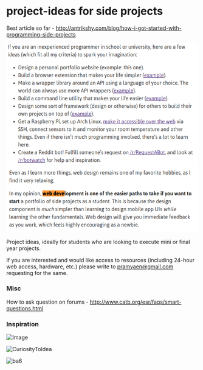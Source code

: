 # project-ideas for side projects 

Best article so far - http://antrikshy.com/blog/how-i-got-started-with-programming-side-projects

![side](smart/sideProjectIdeas.png)
![web](smart/webDevelopmentIdea.png)


Project ideas, ideally for students who are looking to execute mini or final year projects. 

If you are interested and would like access to resources (including 24-hour web access, hardware, etc.)
please write to pramyaen@gmail.com requesting for the same. 


### Misc 
How to ask question on forums - http://www.catb.org/esr/faqs/smart-questions.html

### Inspiration 

![Image](elm/curiosityGenius.png) 

![CuriosityToIdea](http://launchany.com/wp-content/uploads/2016/01/idea.jpg)

![ba6](elm/beYou.jpg)
